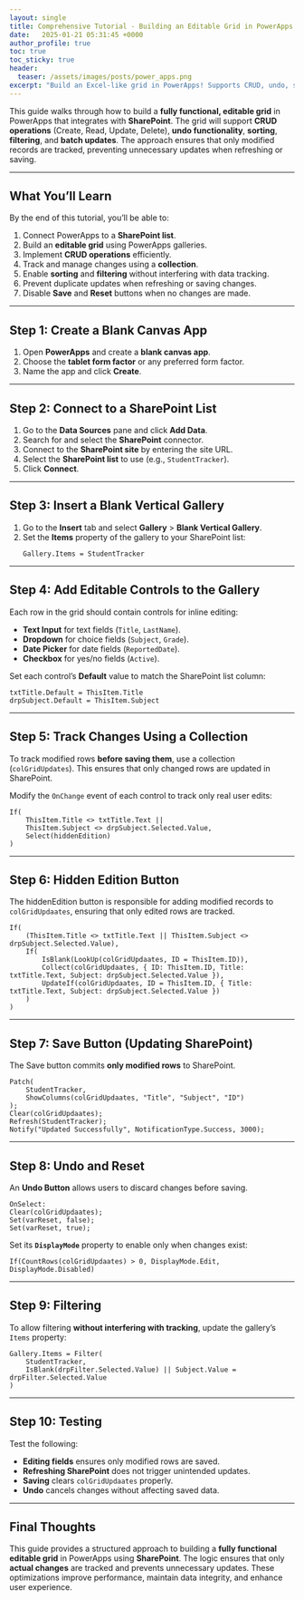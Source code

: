 ```yaml
---
layout: single
title: Comprehensive Tutorial - Building an Editable Grid in PowerApps with Modern Controls
date:   2025-01-21 05:31:45 +0000
author_profile: true
toc: true
toc_sticky: true
header:
  teaser: /assets/images/posts/power_apps.png
excerpt: "Build an Excel-like grid in PowerApps! Supports CRUD, undo, sorting/filtering, and batch updates to SharePoint—no code. Modern controls for seamless data editing."
---
```


This guide walks through how to build a **fully functional, editable grid** in PowerApps that integrates with **SharePoint**. The grid will support **CRUD operations** (Create, Read, Update, Delete), **undo functionality**, **sorting**, **filtering**, and **batch updates**. The approach ensures that only modified records are tracked, preventing unnecessary updates when refreshing or saving.

---

## **What You’ll Learn**
By the end of this tutorial, you’ll be able to:
1. Connect PowerApps to a **SharePoint list**.
2. Build an **editable grid** using PowerApps galleries.
3. Implement **CRUD operations** efficiently.
4. Track and manage changes using a **collection**.
5. Enable **sorting** and **filtering** without interfering with data tracking.
6. Prevent duplicate updates when refreshing or saving changes.
7. Disable **Save** and **Reset** buttons when no changes are made.

---

## **Step 1: Create a Blank Canvas App**
1. Open **PowerApps** and create a **blank canvas app**.
2. Choose the **tablet form factor** or any preferred form factor.
3. Name the app and click **Create**.

---

## **Step 2: Connect to a SharePoint List**
1. Go to the **Data Sources** pane and click **Add Data**.
2. Search for and select the **SharePoint** connector.
3. Connect to the **SharePoint site** by entering the site URL.
4. Select the **SharePoint list** to use (e.g., `StudentTracker`).
5. Click **Connect**.

---

## **Step 3: Insert a Blank Vertical Gallery**
1. Go to the **Insert** tab and select **Gallery** > **Blank Vertical Gallery**.
2. Set the **Items** property of the gallery to your SharePoint list:
   ```powerapps
   Gallery.Items = StudentTracker
   ```

---

## **Step 4: Add Editable Controls to the Gallery**
Each row in the grid should contain controls for inline editing:
- **Text Input** for text fields (`Title`, `LastName`).
- **Dropdown** for choice fields (`Subject`, `Grade`).
- **Date Picker** for date fields (`ReportedDate`).
- **Checkbox** for yes/no fields (`Active`).

Set each control’s **Default** value to match the SharePoint list column:
```powerapps
txtTitle.Default = ThisItem.Title
drpSubject.Default = ThisItem.Subject
```

---

## **Step 5: Track Changes Using a Collection**
To track modified rows **before saving them**, use a collection (`colGridUpdates`). This ensures that only changed rows are updated in SharePoint.

Modify the `OnChange` event of each control to track only real user edits:
```powerapps
If(
    ThisItem.Title <> txtTitle.Text || 
    ThisItem.Subject <> drpSubject.Selected.Value, 
    Select(hiddenEdition)
)
```

---

## **Step 6: Hidden Edition Button**
The hiddenEdition button is responsible for adding modified records to `colGridUpdaates`, ensuring that only edited rows are tracked.

```powerapps
If(
    (ThisItem.Title <> txtTitle.Text || ThisItem.Subject <> drpSubject.Selected.Value),  
    If(
        IsBlank(LookUp(colGridUpdaates, ID = ThisItem.ID)),
        Collect(colGridUpdaates, { ID: ThisItem.ID, Title: txtTitle.Text, Subject: drpSubject.Selected.Value }),
        UpdateIf(colGridUpdaates, ID = ThisItem.ID, { Title: txtTitle.Text, Subject: drpSubject.Selected.Value })
    )
)
```

---

## **Step 7: Save Button (Updating SharePoint)**
The Save button commits **only modified rows** to SharePoint.

```powerapps
Patch(
    StudentTracker,
    ShowColumns(colGridUpdaates, "Title", "Subject", "ID")
);
Clear(colGridUpdaates);
Refresh(StudentTracker);
Notify("Updated Successfully", NotificationType.Success, 3000);
```

---

## **Step 8: Undo and Reset**
An **Undo Button** allows users to discard changes before saving.

```powerapps
OnSelect:
Clear(colGridUpdaates);
Set(varReset, false);
Set(varReset, true);
```

Set its **`DisplayMode`** property to enable only when changes exist:
```powerapps
If(CountRows(colGridUpdaates) > 0, DisplayMode.Edit, DisplayMode.Disabled)
```

---

## **Step 9: Filtering**
To allow filtering **without interfering with tracking**, update the gallery’s `Items` property:

```powerapps
Gallery.Items = Filter(
    StudentTracker,
    IsBlank(drpFilter.Selected.Value) || Subject.Value = drpFilter.Selected.Value
)
```

---

## **Step 10: Testing**
Test the following:
- **Editing fields** ensures only modified rows are saved.
- **Refreshing SharePoint** does not trigger unintended updates.
- **Saving** clears `colGridUpdaates` properly.
- **Undo** cancels changes without affecting saved data.

---

## **Final Thoughts**
This guide provides a structured approach to building a **fully functional editable grid** in PowerApps using **SharePoint**. The logic ensures that only **actual changes** are tracked and prevents unnecessary updates. These optimizations improve performance, maintain data integrity, and enhance user experience.

